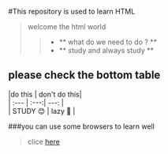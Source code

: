 #This repository is used to learn HTML  
>  

> welcome the html world  
> > -  ** what do we need to do ? **    
> > -  ** study and always study **    
  
## please check the bottom table  
>
   
|do this | don't do this|      
| :--- | :---:| ---: |    
| STUDY :blush: |  lazy :shit: |    


###you can use some browsers to learn well  
>  
> clice [here]( www.baidu.com "yeah")    

